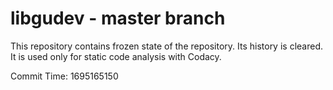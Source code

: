 # libgudev - master branch

This repository contains frozen state of the repository.
Its history is cleared. It is used only for static code
analysis with Codacy.

Commit Time: 1695165150
